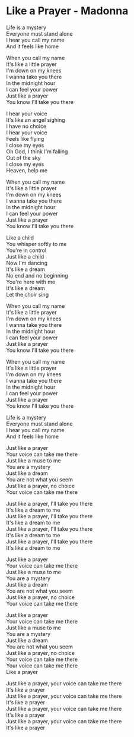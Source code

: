 # Like a Prayer - Madonna

Life is a mystery\
Everyone must stand alone\
I hear you call my name\
And it feels like home

When you call my name\
It's like a little prayer\
I'm down on my knees\
I wanna take you there\
In the midnight hour\
I can feel your power\
Just like a prayer\
You know I'll take you there

I hear your voice\
It's like an angel sighing\
I have no choice\
I hear your voice\
Feels like flying\
I close my eyes\
Oh God, I think I'm falling\
Out of the sky\
I close my eyes\
Heaven, help me

When you call my name\
It's like a little prayer\
I'm down on my knees\
I wanna take you there\
In the midnight hour\
I can feel your power\
Just like a prayer\
You know I'll take you there

Like a child\
You whisper softly to me\
You're in control\
Just like a child\
Now I'm dancing\
It's like a dream\
No end and no beginning\
You're here with me\
It's like a dream\
Let the choir sing

When you call my name\
It's like a little prayer\
I'm down on my knees\
I wanna take you there\
In the midnight hour\
I can feel your power\
Just like a prayer\
You know I'll take you there

When you call my name\
It's like a little prayer\
I'm down on my knees\
I wanna take you there\
In the midnight hour\
I can feel your power\
Just like a prayer\
You know I'll take you there

Life is a mystery\
Everyone must stand alone\
I hear you call my name\
And it feels like home

Just like a prayer\
Your voice can take me there\
Just like a muse to me\
You are a mystery\
Just like a dream\
You are not what you seem\
Just like a prayer, no choice\
Your voice can take me there

Just like a prayer, I'll take you there\
It's like a dream to me\
Just like a prayer, I'll take you there\
It's like a dream to me\
Just like a prayer, I'll take you there\
It's like a dream to me\
Just like a prayer, I'll take you there\
It's like a dream to me

Just like a prayer\
Your voice can take me there\
Just like a muse to me\
You are a mystery\
Just like a dream\
You are not what you seem\
Just like a prayer, no choice\
Your voice can take me there

Just like a prayer\
Your voice can take me there\
Just like a muse to me\
You are a mystery\
Just like a dream\
You are not what you seem\
Just like a prayer, no choice\
Your voice can take me there\
Your voice can take me there\
Like a prayer

Just like a prayer, your voice can take me there\
It's like a prayer\
Just like a prayer, your voice can take me there\
It's like a prayer\
Just like a prayer, your voice can take me there\
It's like a prayer\
Just like a prayer, your voice can take me there\
It's like a prayer